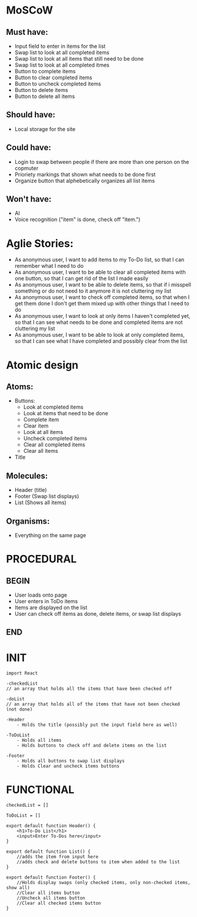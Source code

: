 # MoSCoW

## Must have:
* Input field to enter in items for the list
* Swap list to look at all completed items
* Swap list to look at all items that still need to be done
* Swap list to look at all completed itmes
* Button to complete items
* Button to clear completed items
* Button to uncheck completed items
* Button to delete items
* Button to delete all items
## Should have:
* Local storage for the site
## Could have:
* Login to swap between people if there are more than one person on the copmuter
* Prioriety markings that shown what needs to be done first
* Organize button that alphebetically organizes all list items
## Won't have:
* AI
* Voice recognition ("item" is done, check off "item.")

# Aglie Stories:
* As anonymous user, I want to add items to my To-Do list, so that I can remember what I need to do
* As anonymous user, I want to be able to clear all completed items with one button, so that I can get rid of the list I made easily
* As anonymous user, I want to be able to delete items, so that if i misspell something or do not need to it anymore it is not cluttering my list
* As anonymous user, I want to check off completed items, so that when I get them done I don't get them mixed up with other things that I need to do
* As anonymous user, I want to look at only items I haven't completed yet, so that I can see what needs to be done and completed items are not cluttering my list
* As anonymous user, I want to be able to look at only completed items, so that I can see what I have completed and possibly clear from the list

# Atomic design

## Atoms:
* Buttons:
    * Look at completed items
    * Look at items that need to be done
    * Complete item
    * Clear item
    * Look at all items
    * Uncheck completed items
    * Clear all completed items
    * Clear all items
* Title
## Molecules:
* Header (title)
* Footer (Swap list displays)
* List (Shows all items)
## Organisms:
* Everything on the same page

# PROCEDURAL
## BEGIN
* User loads onto page
* User enters in ToDo items
* Items are displayed on the list 
* User can check off items as done, delete items, or swap list displays
## END

# INIT
```
import React

-checkedList
// an array that holds all the items that have been checked off

-doList
// an array that holds all of the items that have not been checked (not done)

-Header
    - Holds the title (possibly put the input field here as well)

-ToDoList
    - Holds all items
    - Holds buttons to check off and delete items on the list

-Footer
    - Holds all buttons to swap list displays
    - Holds Clear and uncheck items buttons
```

# FUNCTIONAL
```
checkedList = []

ToDoList = []

export default function Header() {
    <h1>To-Do List</h1>
    <input>Enter To-Dos here</input>
}

export default function List() {
    //adds the item from input here
    //adds check and delete buttons to item when added to the list
}

export default function Footer() {
    //Holds display swaps (only checked items, only non-checked items, show all)
    //Clear all items button
    //Uncheck all items button
    //Clear all checked items button
}
```